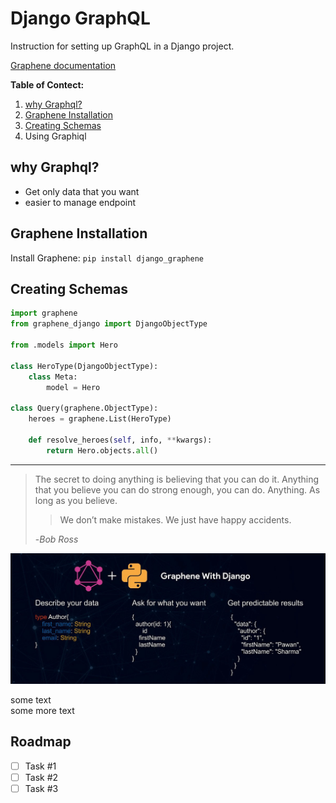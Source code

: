 #  Django GraphQL

Instruction for setting up GraphQL in a Django project.

[Graphene documentation](https://docs.graphene-python.org/en/latest/)

**Table of Contect:**

1. [why Graphql?](#why-graphql)
1. [Graphene Installation](#graphene-installtion)
1. [Creating Schemas](#creating-schemas)
1. Using Graphiql

## why Graphql?

- Get only data that you want 
- easier to manage endpoint

## Graphene Installation

Install  Graphene: `pip install django_graphene`

## Creating Schemas
```py
import graphene
from graphene_django import DjangoObjectType

from .models import Hero

class HeroType(DjangoObjectType):
    class Meta:
        model = Hero

class Query(graphene.ObjectType):
    heroes = graphene.List(HeroType)

    def resolve_heroes(self, info, **kwargs):
        return Hero.objects.all()
```

---
> The secret to doing anything is believing that you can do it. Anything that you believe you can do strong enough, you can do. Anything. As long as you believe.
>
>>We don’t make mistakes. We just have happy accidents.
>
> -<cite>Bob Ross</cite>


[![Graphene Django](./image_1.jpeg)](https://docs.graphene-python.org/en/latest/)

some text <br> some more text

## Roadmap
 - [ ] Task #1
 - [ ] Task #2
 - [ ] Task #3
